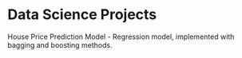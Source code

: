 Data Science Projects
===================

House Price Prediction Model - Regression model, implemented with bagging and boosting methods.
